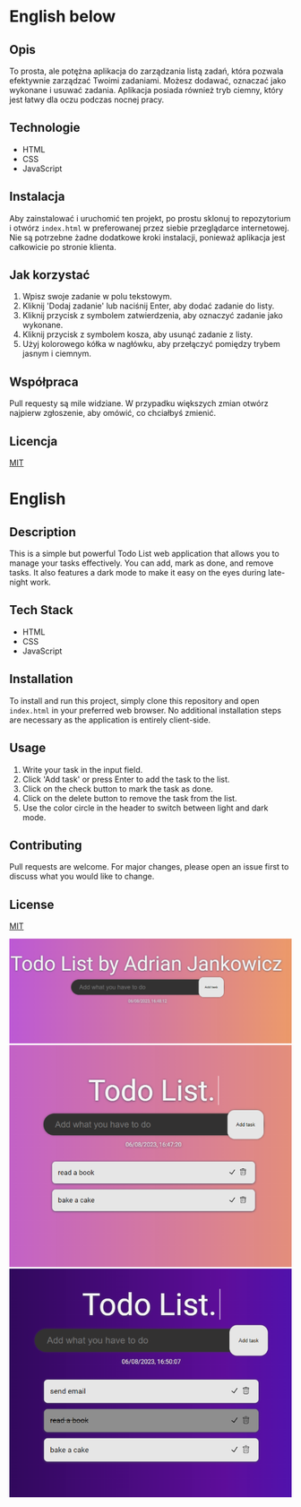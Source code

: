 # English below

## Opis

To prosta, ale potężna aplikacja do zarządzania listą zadań, która pozwala efektywnie zarządzać Twoimi zadaniami. Możesz dodawać, oznaczać jako wykonane i usuwać zadania. Aplikacja posiada również tryb ciemny, który jest łatwy dla oczu podczas nocnej pracy.

## Technologie

- HTML
- CSS
- JavaScript

## Instalacja

Aby zainstalować i uruchomić ten projekt, po prostu sklonuj to repozytorium i otwórz `index.html` w preferowanej przez siebie przeglądarce internetowej. Nie są potrzebne żadne dodatkowe kroki instalacji, ponieważ aplikacja jest całkowicie po stronie klienta.

## Jak korzystać

1. Wpisz swoje zadanie w polu tekstowym.
2. Kliknij 'Dodaj zadanie' lub naciśnij Enter, aby dodać zadanie do listy.
3. Kliknij przycisk z symbolem zatwierdzenia, aby oznaczyć zadanie jako wykonane.
4. Kliknij przycisk z symbolem kosza, aby usunąć zadanie z listy.
5. Użyj kolorowego kółka w nagłówku, aby przełączyć pomiędzy trybem jasnym i ciemnym.

## Współpraca

Pull requesty są mile widziane. W przypadku większych zmian otwórz najpierw zgłoszenie, aby omówić, co chciałbyś zmienić.

## Licencja

[MIT](https://choosealicense.com/licenses/mit/)



# English

## Description

This is a simple but powerful Todo List web application that allows you to manage your tasks effectively. You can add, mark as done, and remove tasks. It also features a dark mode to make it easy on the eyes during late-night work.

## Tech Stack

- HTML
- CSS
- JavaScript

## Installation

To install and run this project, simply clone this repository and open `index.html` in your preferred web browser. No additional installation steps are necessary as the application is entirely client-side.

## Usage

1. Write your task in the input field.
2. Click 'Add task' or press Enter to add the task to the list.
3. Click on the check button to mark the task as done.
4. Click on the delete button to remove the task from the list.
5. Use the color circle in the header to switch between light and dark mode.

## Contributing

Pull requests are welcome. For major changes, please open an issue first to discuss what you would like to change.

## License

[MIT](https://choosealicense.com/licenses/mit/)


![screenshot1](./preview/1.PNG)
![screenshot2](./preview/2.PNG)
![screenshot3](./preview/3.PNG)
